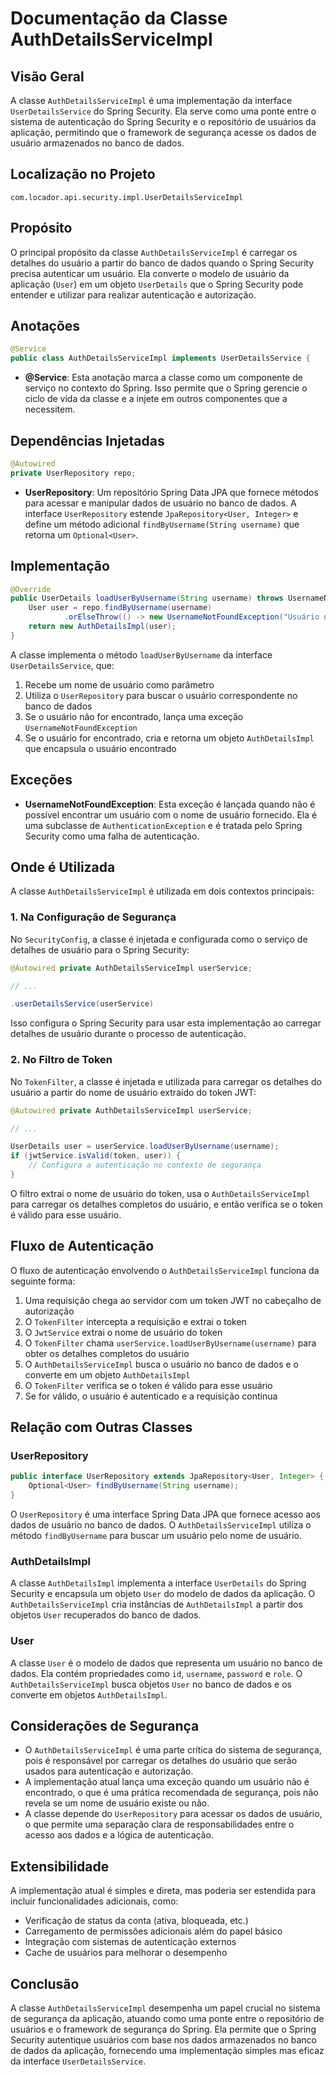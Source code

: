 # Documentação da Classe AuthDetailsServiceImpl

## Visão Geral

A classe `AuthDetailsServiceImpl` é uma implementação da interface `UserDetailsService` do Spring Security. Ela serve como uma ponte entre o sistema de autenticação do Spring Security e o repositório de usuários da aplicação, permitindo que o framework de segurança acesse os dados de usuário armazenados no banco de dados.

## Localização no Projeto

```
com.locador.api.security.impl.UserDetailsServiceImpl
```

## Propósito

O principal propósito da classe `AuthDetailsServiceImpl` é carregar os detalhes do usuário a partir do banco de dados quando o Spring Security precisa autenticar um usuário. Ela converte o modelo de usuário da aplicação (`User`) em um objeto `UserDetails` que o Spring Security pode entender e utilizar para realizar autenticação e autorização.

## Anotações

```java
@Service
public class AuthDetailsServiceImpl implements UserDetailsService {
```

- **@Service**: Esta anotação marca a classe como um componente de serviço no contexto do Spring. Isso permite que o Spring gerencie o ciclo de vida da classe e a injete em outros componentes que a necessitem.

## Dependências Injetadas

```java
@Autowired
private UserRepository repo;
```

- **UserRepository**: Um repositório Spring Data JPA que fornece métodos para acessar e manipular dados de usuário no banco de dados. A interface `UserRepository` estende `JpaRepository<User, Integer>` e define um método adicional `findByUsername(String username)` que retorna um `Optional<User>`.

## Implementação

```java
@Override
public UserDetails loadUserByUsername(String username) throws UsernameNotFoundException {
    User user = repo.findByUsername(username)
            .orElseThrow(() -> new UsernameNotFoundException("Usuário não encontrado"));
    return new AuthDetailsImpl(user);
}
```

A classe implementa o método `loadUserByUsername` da interface `UserDetailsService`, que:

1. Recebe um nome de usuário como parâmetro
2. Utiliza o `UserRepository` para buscar o usuário correspondente no banco de dados
3. Se o usuário não for encontrado, lança uma exceção `UsernameNotFoundException`
4. Se o usuário for encontrado, cria e retorna um objeto `AuthDetailsImpl` que encapsula o usuário encontrado

## Exceções

- **UsernameNotFoundException**: Esta exceção é lançada quando não é possível encontrar um usuário com o nome de usuário fornecido. Ela é uma subclasse de `AuthenticationException` e é tratada pelo Spring Security como uma falha de autenticação.

## Onde é Utilizada

A classe `AuthDetailsServiceImpl` é utilizada em dois contextos principais:

### 1. Na Configuração de Segurança

No `SecurityConfig`, a classe é injetada e configurada como o serviço de detalhes de usuário para o Spring Security:

```java
@Autowired private AuthDetailsServiceImpl userService;

// ...

.userDetailsService(userService)
```

Isso configura o Spring Security para usar esta implementação ao carregar detalhes de usuário durante o processo de autenticação.

### 2. No Filtro de Token

No `TokenFilter`, a classe é injetada e utilizada para carregar os detalhes do usuário a partir do nome de usuário extraído do token JWT:

```java
@Autowired private AuthDetailsServiceImpl userService;

// ...

UserDetails user = userService.loadUserByUsername(username);
if (jwtService.isValid(token, user)) {
    // Configura a autenticação no contexto de segurança
}
```

O filtro extrai o nome de usuário do token, usa o `AuthDetailsServiceImpl` para carregar os detalhes completos do usuário, e então verifica se o token é válido para esse usuário.

## Fluxo de Autenticação

O fluxo de autenticação envolvendo o `AuthDetailsServiceImpl` funciona da seguinte forma:

1. Uma requisição chega ao servidor com um token JWT no cabeçalho de autorização
2. O `TokenFilter` intercepta a requisição e extrai o token
3. O `JwtService` extrai o nome de usuário do token
4. O `TokenFilter` chama `userService.loadUserByUsername(username)` para obter os detalhes completos do usuário
5. O `AuthDetailsServiceImpl` busca o usuário no banco de dados e o converte em um objeto `AuthDetailsImpl`
6. O `TokenFilter` verifica se o token é válido para esse usuário
7. Se for válido, o usuário é autenticado e a requisição continua

## Relação com Outras Classes

### UserRepository

```java
public interface UserRepository extends JpaRepository<User, Integer> {
    Optional<User> findByUsername(String username);
}
```

O `UserRepository` é uma interface Spring Data JPA que fornece acesso aos dados de usuário no banco de dados. O `AuthDetailsServiceImpl` utiliza o método `findByUsername` para buscar um usuário pelo nome de usuário.

### AuthDetailsImpl

A classe `AuthDetailsImpl` implementa a interface `UserDetails` do Spring Security e encapsula um objeto `User` do modelo de dados da aplicação. O `AuthDetailsServiceImpl` cria instâncias de `AuthDetailsImpl` a partir dos objetos `User` recuperados do banco de dados.

### User

A classe `User` é o modelo de dados que representa um usuário no banco de dados. Ela contém propriedades como `id`, `username`, `password` e `role`. O `AuthDetailsServiceImpl` busca objetos `User` no banco de dados e os converte em objetos `AuthDetailsImpl`.

## Considerações de Segurança

- O `AuthDetailsServiceImpl` é uma parte crítica do sistema de segurança, pois é responsável por carregar os detalhes do usuário que serão usados para autenticação e autorização.
- A implementação atual lança uma exceção quando um usuário não é encontrado, o que é uma prática recomendada de segurança, pois não revela se um nome de usuário existe ou não.
- A classe depende do `UserRepository` para acessar os dados de usuário, o que permite uma separação clara de responsabilidades entre o acesso aos dados e a lógica de autenticação.

## Extensibilidade

A implementação atual é simples e direta, mas poderia ser estendida para incluir funcionalidades adicionais, como:

- Verificação de status da conta (ativa, bloqueada, etc.)
- Carregamento de permissões adicionais além do papel básico
- Integração com sistemas de autenticação externos
- Cache de usuários para melhorar o desempenho

## Conclusão

A classe `AuthDetailsServiceImpl` desempenha um papel crucial no sistema de segurança da aplicação, atuando como uma ponte entre o repositório de usuários e o framework de segurança do Spring. Ela permite que o Spring Security autentique usuários com base nos dados armazenados no banco de dados da aplicação, fornecendo uma implementação simples mas eficaz da interface `UserDetailsService`.